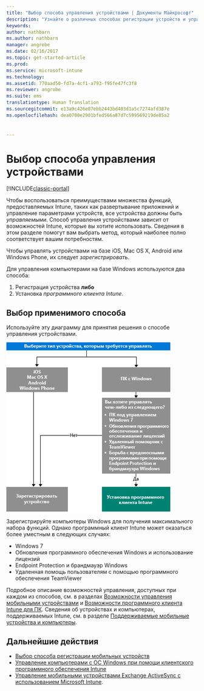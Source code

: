 ```yaml
---
title: "Выбор способа управления устройствами | Документы Майкрософт"
description: "Узнайте о различных способах регистрации устройств и управления ими."
keywords: 
author: nathbarn
ms.author: nathbarn
manager: angrobe
ms.date: 02/16/2017
ms.topic: get-started-article
ms.prod: 
ms.service: microsoft-intune
ms.technology: 
ms.assetid: 770aad50-fd7a-4cf1-a793-f95fe47fc3f8
ms.reviewer: angrobe
ms.suite: ems
translationtype: Human Translation
ms.sourcegitcommit: e13a9c426e07ebb2443bd403d1a5c7274afd387e
ms.openlocfilehash: dea0700e2901bfed566a87d7c599569219de85a2


---
```


# <a name="choose-how-to-manage-devices"></a>Выбор способа управления устройствами

[!INCLUDE[classic-portal](../includes/classic-portal.md)]

Чтобы воспользоваться преимуществами множества функций, предоставляемых Intune, таких как развертывание приложений и управление параметрами устройств, все устройства должны быть *управляемыми*. Способ управления устройствами зависит от возможностей Intune, которые вы хотите использовать. Сведения в этом разделе помогут вам выбрать метод, который наиболее полно соответствует вашим потребностям.

Чтобы управлять устройствами на базе iOS, Mac OS X, Android или Windows Phone, их следует *зарегистрировать*.

Для управления компьютерами на базе Windows используются два способа:

1. Регистрация устройства **либо**
2. Установка *программного клиента Intune*.

## <a name="decide-which-method-to-use"></a>Выбор применимого способа
Используйте эту диаграмму для принятия решения о способе управления устройствами.

![Диаграмма для принятия решения о способе управления устройствами.](./media/choose-manage-method.png)

Зарегистрируйте компьютеры Windows для получения максимального набора функций. Однако программный клиент Intune может оказаться более уместным в следующих случаях:

- Windows 7
- Обновления программного обеспечения Windows и использование лицензий
- Endpoint Protection и брандмауэр Windows
- Удаленная помощь пользователям с помощью программного обеспечения TeamViewer

Подробное описание возможностей управления, доступных при каждом из способов, см. в разделах [Возможности управления мобильными устройствами](mobile-device-management-capabilities-in-microsoft-intune.md) и [Возможности программного клиента Intune для ПК](windows-pc-management-capabilities-in-microsoft-intune.md).
Сведения об устройствах и компьютерах, поддерживаемых Intune, см. в разделе [Поддерживаемые мобильные устройства и компьютеры](https://docs.microsoft.com/intune/get-started/what-to-know-before-you-start-microsoft-intune#intune-supported-devices).

## <a name="next-steps"></a>Дальнейшие действия

- [Выбор способа регистрации мобильных устройств](/intune/get-started/choose-how-to-enroll-devices1)
- [Управление компьютерами с ОС Windows при помощи клиентского программного обеспечения Intune](/intune/deploy-use/manage-windows-pcs-with-microsoft-intune)
- [Управление мобильными устройствами Exchange ActiveSync с использованием Microsoft Intune](/intune/deploy-use/mobile-device-management-with-exchange-activesync-and-microsoft-intune).



<!--HONumber=Dec16_HO3-->


